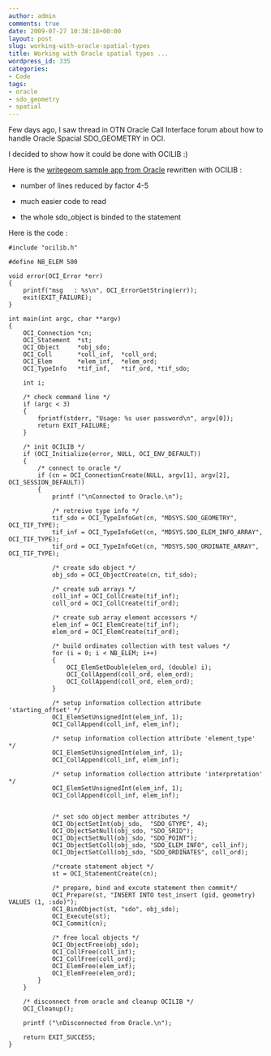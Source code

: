 ```yaml
---
author: admin
comments: true
date: 2009-07-27 10:38:18+00:00
layout: post
slug: working-with-oracle-spatial-types
title: Working with Oracle spatial types ...
wordpress_id: 335
categories:
- Code
tags:
- oracle
- sdo_geometry
- spatial
---
```


Few days ago, I saw thread in OTN Oracle Call Interface forum about how to handle Oracle Spacial SDO_GEOMETRY in OCI. 

I decided to show how it could be done with OCILIB :)

Here is the [writegeom sample app from Oracle](http://www.oracle.com/technology/sample_code/products/spatial/htdocs/oci_sample/oci_sample_readme.htm) rewritten with OCILIB :




  * number of lines reduced by factor 4-5


  * much easier code to read


  * the whole sdo_object is binded to the statement



Here is the code :


    
    
    #include "ocilib.h"
    
    #define NB_ELEM 500
    
    void error(OCI_Error *err)
    {
        printf("msg   : %s\n", OCI_ErrorGetString(err));
        exit(EXIT_FAILURE);
    }
    
    int main(int argc, char **argv)
    {
        OCI_Connection *cn;
        OCI_Statement  *st;
        OCI_Object     *obj_sdo;
        OCI_Coll       *coll_inf,  *coll_ord;
        OCI_Elem       *elem_inf,  *elem_ord;
        OCI_TypeInfo   *tif_inf,   *tif_ord, *tif_sdo;
    
        int i;
    
        /* check command line */
        if (argc < 3) 
        {
            fprintf(stderr, "Usage: %s user password\n", argv[0]);
            return EXIT_FAILURE;
        }
    
        /* init OCILIB */
        if (OCI_Initialize(error, NULL, OCI_ENV_DEFAULT))
        {
            /* connect to oracle */
            if (cn = OCI_ConnectionCreate(NULL, argv[1], argv[2], OCI_SESSION_DEFAULT))
            {
                printf ("\nConnected to Oracle.\n");
    
                /* retreive type info */
                tif_sdo = OCI_TypeInfoGet(cn, "MDSYS.SDO_GEOMETRY", OCI_TIF_TYPE);
                tif_inf = OCI_TypeInfoGet(cn, "MDSYS.SDO_ELEM_INFO_ARRAY", OCI_TIF_TYPE);
                tif_ord = OCI_TypeInfoGet(cn, "MDSYS.SDO_ORDINATE_ARRAY", OCI_TIF_TYPE);
    
                /* create sdo object */
                obj_sdo = OCI_ObjectCreate(cn, tif_sdo);
    
                /* create sub arrays */
                coll_inf = OCI_CollCreate(tif_inf);
                coll_ord = OCI_CollCreate(tif_ord);
    
                /* create sub array element accessors */
                elem_inf = OCI_ElemCreate(tif_inf);
                elem_ord = OCI_ElemCreate(tif_ord);
    
                /* build ordinates collection with test values */
                for (i = 0; i < NB_ELEM; i++)
                {
                    OCI_ElemSetDouble(elem_ord, (double) i);
                    OCI_CollAppend(coll_ord, elem_ord);
                    OCI_CollAppend(coll_ord, elem_ord);
                }
    
                /* setup information collection attribute 'starting_offset' */
                OCI_ElemSetUnsignedInt(elem_inf, 1);
                OCI_CollAppend(coll_inf, elem_inf);
                
                /* setup information collection attribute 'element_type' */
                OCI_ElemSetUnsignedInt(elem_inf, 1);
                OCI_CollAppend(coll_inf, elem_inf);
                
                /* setup information collection attribute 'interpretation' */
                OCI_ElemSetUnsignedInt(elem_inf, 1);
                OCI_CollAppend(coll_inf, elem_inf);
    
    
                /* set sdo object member attributes */
                OCI_ObjectSetInt(obj_sdo,  "SDO_GTYPE", 4);
                OCI_ObjectSetNull(obj_sdo, "SDO_SRID");
                OCI_ObjectSetNull(obj_sdo, "SDO_POINT");
                OCI_ObjectSetColl(obj_sdo, "SDO_ELEM_INFO", coll_inf);
                OCI_ObjectSetColl(obj_sdo, "SDO_ORDINATES", coll_ord);
    
                /*create statement object */
                st = OCI_StatementCreate(cn);
    
                /* prepare, bind and excute statement then commit*/
                OCI_Prepare(st, "INSERT INTO test_insert (gid, geometry) VALUES (1, :sdo)");
                OCI_BindObject(st, "sdo", obj_sdo);
                OCI_Execute(st);
                OCI_Commit(cn);
    
                /* free local objects */
                OCI_ObjectFree(obj_sdo);
                OCI_CollFree(coll_inf);
                OCI_CollFree(coll_ord);
                OCI_ElemFree(elem_inf);
                OCI_ElemFree(elem_ord);
            }
        }
    
        /* disconnect from oracle and cleanup OCILIB */
        OCI_Cleanup();
    
        printf ("\nDisconnected from Oracle.\n");
        
        return EXIT_SUCCESS;
    } 
    



